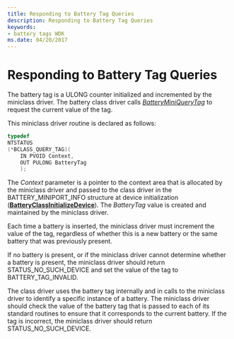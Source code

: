 ```yaml
---
title: Responding to Battery Tag Queries
description: Responding to Battery Tag Queries
keywords:
- battery tags WDK
ms.date: 04/20/2017
---
```


# Responding to Battery Tag Queries

The battery tag is a ULONG counter initialized and incremented by the miniclass driver. The battery class driver calls [*BatteryMiniQueryTag*](/windows/win32/api/batclass/nc-batclass-bclass_query_tag_callback) to request the current value of the tag.

This miniclass driver routine is declared as follows:

```cpp
typedef
NTSTATUS
(*BCLASS_QUERY_TAG)(
    IN PVOID Context,
    OUT PULONG BatteryTag
    );
```

The *Context* parameter is a pointer to the context area that is allocated by the miniclass driver and passed to the class driver in the BATTERY\_MINIPORT\_INFO structure at device initialization ([**BatteryClassInitializeDevice**](/windows/win32/api/batclass/nf-batclass-batteryclassinitializedevice)). The *BatteryTag* value is created and maintained by the miniclass driver.

Each time a battery is inserted, the miniclass driver must increment the value of the tag, regardless of whether this is a new battery or the same battery that was previously present.

If no battery is present, or if the miniclass driver cannot determine whether a battery is present, the miniclass driver should return STATUS\_NO\_SUCH\_DEVICE and set the value of the tag to BATTERY\_TAG\_INVALID.

The class driver uses the battery tag internally and in calls to the miniclass driver to identify a specific instance of a battery. The miniclass driver should check the value of the battery tag that is passed to each of its standard routines to ensure that it corresponds to the current battery. If the tag is incorrect, the miniclass driver should return STATUS\_NO\_SUCH\_DEVICE.
